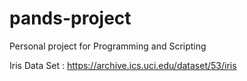 # pands-project
Personal project for Programming and Scripting

Iris Data Set : https://archive.ics.uci.edu/dataset/53/iris
